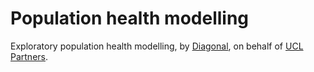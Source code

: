 # Population health modelling

Exploratory population health modelling, by [Diagonal](https://diagonal.works), on behalf of [UCL Partners](https://uclpartners.com/).
